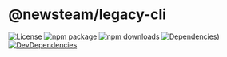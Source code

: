 # @newsteam/legacy-cli

[![License](https://img.shields.io/npm/l/@newsteam/legacy-cli.svg)](https://github.com/feight/newsteam/blob/master/LICENSE)
[![npm package](https://img.shields.io/npm/v/@newsteam/legacy-cli/latest.svg)](https://www.npmjs.com/package/@newsteam/legacy-cli)
[![npm downloads](https://img.shields.io/npm/dm/@newsteam/legacy-cli.svg)](https://www.npmjs.com/package/@newsteam/legacy-cli)
[![Dependencies](https://img.shields.io/david/feight/newsteam.svg?path=packages%2Fcli)](https://david-dm.org/feight/newsteam?path=legacy-cli))
[![DevDependencies](https://img.shields.io/david/feight/newsteam.svg?path=packages%2Fcli)](https://david-dm.org/feight/newsteam?type=dev&path=legacy-cli)